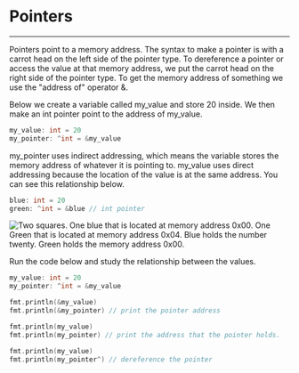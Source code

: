 # Pointers
---

Pointers point to a memory address.
The syntax to make a pointer is with a carrot head on the left side of the pointer type.
To dereference a pointer or access the value at that memory address, we put the carrot head on the right side of the pointer type.
To get the memory address of something we use the "address of" operator &.

Below we create a variable called my_value and store 20 inside. We then make an int pointer point to the address of my_value.
```cpp
my_value: int = 20
my_pointer: ^int = &my_value
```
my_pointer uses indirect addressing, which means the variable stores the memory address of whatever it is pointing to.
my_value uses direct addressing because the location of the value is at the same address.
You can see this relationship below.

```cpp
blue: int = 20
green: ^int = &blue // int pointer
```

![Two squares. One blue that is located at memory address 0x00. One Green that is located at memory address 0x04. Blue holds the number twenty. Green holds the memory address 0x00.
](/images/fundamental_types/2.4_0.svg)

Run the code below and study the relationship between the values.
```cpp
my_value: int = 20
my_pointer: ^int = &my_value

fmt.println(&my_value)
fmt.println(&my_pointer) // print the pointer address

fmt.println(my_value)
fmt.println(my_pointer) // print the address that the pointer holds.

fmt.println(my_value)
fmt.println(my_pointer^) // dereference the pointer
```